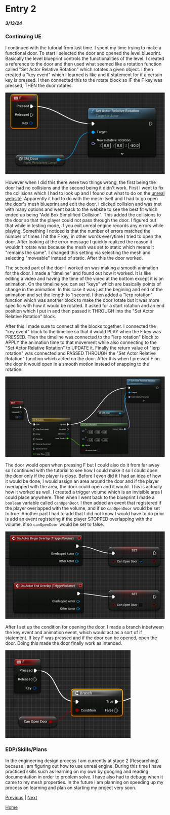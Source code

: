 # Entry 2
##### 3/13/24

### Continuing UE
I continued with the tutorial from last time. I spent my time trying to make a functional door. To start I selected the door and opened the level blueprint. Basically the level blueprint controls the functionalities of the level. I created a reference to the door and then used what seemed like a rotation function called "Set Actor Relative Rotation" which rotates a given object. I then created a "key event" which I learned is like and if statement for if a certain key is pressed. I then connected this to the rotate block so IF the F key was pressed, THEN the door rotates.

![image](../img/UE-if-key-f.png)

However when I did this there were two things wrong, the first being the door had no collisions and the second being it didn't work. First I went to fix the collisions which I had to look up and I found out what to do on the [unreal website](https://docs.unrealengine.com/4.27/en-US/WorkingWithContent/Types/StaticMeshes/HowTo/SettingCollision/). Apparently it had to do with the mesh itself and I had to go open the door's mesh blueprint and edit the door. I clicked collision and was met with many options and went back to the website to see the best fit which ended up being "Add Box Simplified Collision". This added the collisions to the door so that the player could not pass through the door. I figured out that while in testing mode, if you exit unreal engine records any errors while playing. Something I noticed is that the number of errors matched the number of times I hit the F key, in other words everytime I tried to open the door. After looking at the error message I quickly realized the reason it wouldn't rotate was because the mesh was set to static which means it "remains the same". I changed this setting via selecting the mesh and selecting "moveable" instead of static. After this the door worked.

The second part of the door I worked on was making a smooth animation for the door. I made a "timeline" and found out how it worked. It is like editing a video and having the time of the video at the bottom except it is an animation. On the timeline you can set "keys" which are basically points of change in the animation. In this case it was just the begining and end of the animation and set the length to 1 second. I then added a "lerp rotation" function which was another block to make the door rotate but it was more specific with how it would be rotated. It asked for a start rotation and an end position which I put in and then passed it THROUGH into the "Set Actor Relative Rotation" block.

After this I made sure to connect all the blocks together. I connected the "key event" block to the timeline so that it would PLAY when the F key was PRESSED. Then the timeline was connected to the "lerp rotation" block to APPLY the animation time to that movement while also connecting to the "Set Actor Relative Rotation" to UPDATE it. Finally the return value of "lerp rotation" was connected and PASSED THROUGH the "Set Actor Relative Rotation" function which acted on the door. After this when I pressed F on the door it would open in a smooth motion instead of snapping to the rotation.

![image](../img/UE-if-with-rotation.png)

The door would open when pressing F but I could also do it from far away so I continued with the tutorial to see how I could make it so I could open the door only if the player is close. Before I even did it I had an idea of how it would be done, I would assign an area around the door and if the player overlapped with the area, the door could open and it would. This is actually how it worked as well. I created a trigger volume which is an invisible area I could place anywhere. Then when I went back to the blueprint I made a `boolean` variable called `canOpenDoo`r. I then added an event that registered if the player overlapped with the volume, and if so `canOpenDoor` would be set to true. Another part I had to add that I did not know I would have to do prior is add an event registering if the player STOPPED overlapping with the volume, if so `canOpenDoor` would be set to false.

![image](../img/UE-canOpenDoor.png)

After I set up the condition for opening the door, I made a branch inbetween the key event and animation event, which would act as a sort of if statement. If key F was pressed and if the door can be opened, open the door. Doing this made the door finally work as intended.

![image](../img/UE-open-if-can.png)

### EDP/Skills/Plans
In the engineering design process I am currently at stage 2 (Researching) because I am figuring out how to use unreal engine. During this time I have practiced skills such as learning on my own by googling and reading documentation in order to problem solve. I have also had to debugg when it came to my mesh properties. In the future I am planning on speeding up my process on learning and plan on starting my project very soon.

[Previous](entry01.md) | [Next](entry03.md)

[Home](../README.md)

